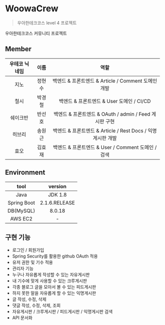 # WoowaCrew

> 우아한테크코스 level 4 프로젝트

우아한테크코스 커뮤니티 프로젝트

## Member

우테코 닉네임 | 이름 | 역할
:--: | :--: | :--:
지노 | 정현수 | 백엔드 & 프론트엔드 & Article / Comment 도메인 개발
철시 | 박경철 | 백엔드 & 프론트엔드 & User 도메인 / CI/CD
쉐이크반 | 반선호 | 백엔드 & 프론트엔드 & OAuth / admin / Feed 게시판 구현
히브리 | 송원근 | 백엔드 & 프론트엔드 & Article / Rest Docs / 익명게시판 개발
효오 | 김효재 | 백엔드 & 프론트엔드 & User / Comment 도메인 / 검색

## Environment

tool | version
:--: | :--:
Java | JDK 1.8
Spring Boot | 2.1.6.RELEASE
DB(MySQL) | 8.0.18
AWS EC2 | -

## 구현 기능

- 로그인 / 회원가입
- Spring Security를 활용한 github OAuth 적용 
- 유저 권한 및 기수 적용
- 관리자 기능
- 누구나 자유롭게 작성할 수 있는 자유게시판
- 내 기수에 맞게 사용할 수 있는 크루게시판
- 각종 블로그 글을 모아서 볼 수 있는 피드게시판
- 하지 못한 말을 자유롭게 할 수 있는 익명게시판
- 글 작성, 수정, 삭제
- 댓글 작성, 수정, 삭제, 조회
- 자유게시판 / 크루게시판 / 피드게시판 / 익명게시판 검색
- API 문서화
